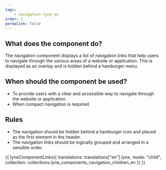 ```yaml
---
tags: 
    - navigation-lyne_en
order: 1
permalink: false
---
```


## What does the component do?
The navigation component displays a list of navigation links that help users to navigate through the various areas of a website or application. This is displayed as an overlay and is hidden behind a hamburger menu.

## When should the component be used?
* To provide users with a clear and accessible way to navigate through the website or application.
* When compact navigation is required.

## Rules
* The navigation should be hidden behind a hamburger icon and placed as the first element in the header.
* The navigation links should be logically grouped and arranged in a sensible order.

{{ lyneComponentLinks({
  translations: translations["en"].lyne,
  mode: "child",
  collection: collections.lyne_components_navigation_children_en
}) }}
